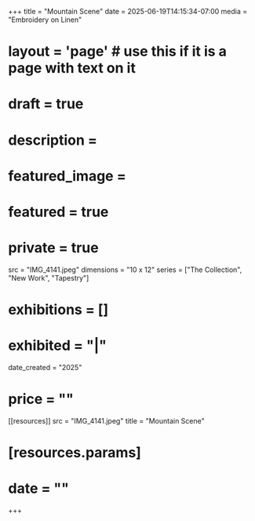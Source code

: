 +++
title = "Mountain Scene"
date = 2025-06-19T14:15:34-07:00
media = "Embroidery on Linen"
# layout = 'page' # use this if it is a page with text on it
# draft = true
# description = 
# featured_image = 
# featured = true
# private = true
src = "IMG_4141.jpeg"
dimensions = "10 x 12"
series = ["The Collection", "New Work", "Tapestry"]
# exhibitions = []
# exhibited = "|"
date_created = "2025"
# price = ""
[[resources]]
  src = "IMG_4141.jpeg"
  title = "Mountain Scene"
#   [resources.params]
#   date = ""
+++